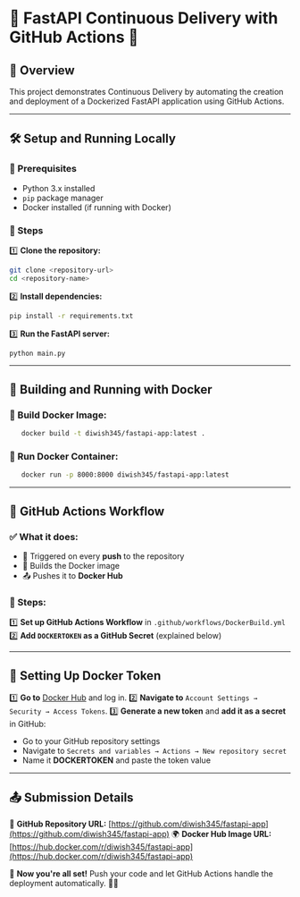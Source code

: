 # 🌟 FastAPI Continuous Delivery with GitHub Actions 🚀

## 📌 Overview
This project demonstrates Continuous Delivery by automating the creation and deployment of a Dockerized FastAPI application using GitHub Actions.

---

## 🛠️ Setup and Running Locally
### 🔹 Prerequisites
- Python 3.x installed
- `pip` package manager
- Docker installed (if running with Docker)

### 🔹 Steps
1️⃣ **Clone the repository:**
   ```sh
   git clone <repository-url>
   cd <repository-name>
   ```
2️⃣ **Install dependencies:**
   ```sh
   pip install -r requirements.txt
   ```
3️⃣ **Run the FastAPI server:**
   ```sh
   python main.py
   ```

---

## 🐳 Building and Running with Docker
### 🔹 Build Docker Image:
```sh
   docker build -t diwish345/fastapi-app:latest .
```

### 🔹 Run Docker Container:
```sh
   docker run -p 8000:8000 diwish345/fastapi-app:latest
```

---

## 🔄 GitHub Actions Workflow
### ✅ What it does:
- 🚀 Triggered on every **push** to the repository
- 🔨 Builds the Docker image
- 📤 Pushes it to **Docker Hub**

### 📝 Steps:
1️⃣ **Set up GitHub Actions Workflow** in `.github/workflows/DockerBuild.yml`
2️⃣ **Add `DOCKERTOKEN` as a GitHub Secret** (explained below)

---

## 🔑 Setting Up Docker Token
1️⃣ **Go to** [Docker Hub](https://hub.docker.com/) and log in.
2️⃣ **Navigate to** `Account Settings → Security → Access Tokens`.
3️⃣ **Generate a new token** and **add it as a secret** in GitHub:
   - Go to your GitHub repository settings
   - Navigate to `Secrets and variables → Actions → New repository secret`
   - Name it **DOCKERTOKEN** and paste the token value

---

## 📤 Submission Details
🔗 **GitHub Repository URL:** [https://github.com/diwish345/fastapi-app](https://github.com/diwish345/fastapi-app)
🌍 **Docker Hub Image URL:** [https://hub.docker.com/r/diwish345/fastapi-app](https://hub.docker.com/r/diwish345/fastapi-app)

📌 **Now you're all set!** Push your code and let GitHub Actions handle the deployment automatically. 🚀🎉
